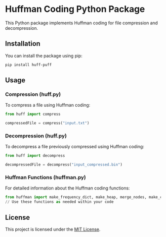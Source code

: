 # Huffman Coding Python Package

This Python package implements Huffman coding for file compression and decompression.

## Installation

You can install the package using pip:

```bash
pip install huff-puff
```

## Usage

### Compression (huff.py)

To compress a file using Huffman coding:

```python
from huff import compress

compressedFile = compress("input.txt")
```

### Decompression (huff.py)

To decompress a file previously compressed using Huffman coding:

```python
from huff import decompress

decompressedFile = decompress("input_compressed.bin")
```

### Huffman Functions (huffman.py)

For detailed information about the Huffman coding functions:

```python
from huffman import make_frequency_dict, make_heap, merge_nodes, make_codes, get_encoded_text, decode_text
// Use these functions as needed within your code
```

## License

This project is licensed under the [MIT License](LICENSE).